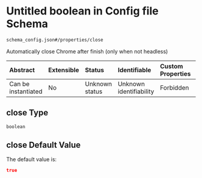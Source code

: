 # Untitled boolean in Config file Schema

```txt
schema_config.json#/properties/close
```

Automatically close Chrome after finish (only when not headless)

| Abstract            | Extensible | Status         | Identifiable            | Custom Properties | Additional Properties | Access Restrictions | Defined In                                                                        |
| :------------------ | :--------- | :------------- | :---------------------- | :---------------- | :-------------------- | :------------------ | :-------------------------------------------------------------------------------- |
| Can be instantiated | No         | Unknown status | Unknown identifiability | Forbidden         | Allowed               | none                | [schema\_config.json\*](../lib/schemas/schema_config.json "open original schema") |

## close Type

`boolean`

## close Default Value

The default value is:

```json
true
```
